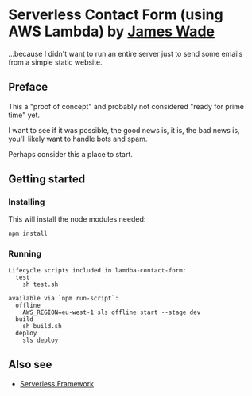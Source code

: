 # Serverless Contact Form (using AWS Lambda) by [James Wade](https://wade.be/)

...because I didn't want to run an entire server just to send some emails from a simple static website.

## Preface

This a "proof of concept" and probably not considered "ready for prime time" yet.

I want to see if it was possible, the good news is, it is, the bad news is, you'll likely want to handle bots and spam.

Perhaps consider this a place to start.

## Getting started

### Installing

This will install the node modules needed:

`npm install`

### Running

```
Lifecycle scripts included in lamdba-contact-form:
  test
    sh test.sh

available via `npm run-script`:
  offline
    AWS_REGION=eu-west-1 sls offline start --stage dev
  build
    sh build.sh
  deploy
    sls deploy
```

## Also see

* [Serverless Framework](https://serverless.com/)